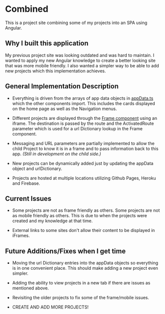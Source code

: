 # Combined

This is a project site combining some of my projects into an SPA using Angular.

## Why I built this application

My previous project site was looking outdated and was hard to maintain.  I wanted to apply my new Angular knowledge to create a better looking site that was more mobile friendly.  I also wanted a simpler way to be able to add new projects which this implementation achieves.

## General Implementation Description

* Everything is driven from the arrays of app data objects in [appData.ts](https://github.com/mcoons/combined/blob/main/src/app/appData.ts) which the other components import.  This includes the cards displayed on the home page as well as the Navigation menus.

* Different projects are displayed through the [Frame component](https://github.com/mcoons/combined/blob/main/src/app/frame/frame.component.ts) using an iframe.  The destination is passed by the route and the ActivatedRoute parameter which is used for a url Dictionary lookup in the Frame component.

* Messaging and URL parameters are partially implemented to allow the child Project to know it is in a frame and to pass information back to this app.  *(Still in development on the child side.)*

* New projects can be dynamically added just by updating the appData object and urlDictionary.  

* Projects are hosted at multiple locations utilizing Github Pages, Heroku and Firebase.

## Current Issues

* Some projects are not as frame friendly as others.  Some projects are not as mobile friendly as others.  This is due to when the projects were created and my knowledge at that time. 

* External links to some sites don't allow their content to be displayed in iFrames.

## Future Additions/Fixes when I get time

* Moving the url Dictionary entries into the appData objects so everything is in one convenient place.  This should make adding a new project even simpler.

* Adding the ability to view projects in a new tab if there are issues as mentioned above.

* Revisiting the older projects to fix some of the frame/mobile issues.

* CREATE AND ADD MORE PROJECTS!

